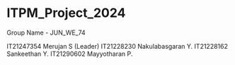 # ITPM_Project_2024
Group Name - JUN_WE_74

IT21247354 Merujan S (Leader)
IT21228230 Nakulabasgaran Y.
IT21228162 Sankeethan Y.
IT21290602 Mayyotharan P.
 
